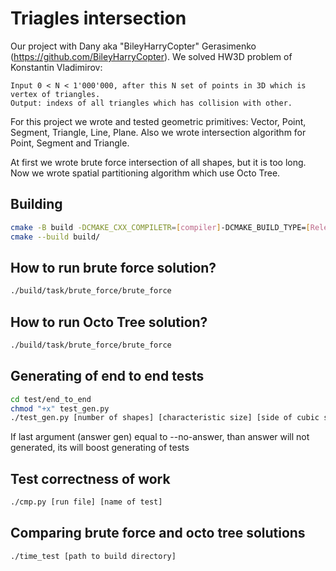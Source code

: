 # Triagles intersection

Our project with Dany aka "BileyHarryCopter" Gerasimenko (https://github.com/BileyHarryCopter). We solved HW3D problem of Konstantin Vladimirov:
```
Input 0 < N < 1'000'000, after this N set of points in 3D which is vertex of triangles.
Output: indexs of all triangles which has collision with other.
```

For this project we wrote and tested geometric primitives: Vector, Point, Segment, Triangle, Line, Plane. Also we wrote intersection algorithm for Point, Segment and Triangle.

At first we wrote brute force intersection of all shapes, but it is too long. Now we wrote spatial partitioning algorithm which use Octo Tree.
## Building
```bash
cmake -B build -DCMAKE_CXX_COMPILETR=[compiler]-DCMAKE_BUILD_TYPE=[Release/Debug]
cmake --build build/
```

## How to run brute force solution?
```bash
./build/task/brute_force/brute_force
```

## How to run Octo Tree solution?
```bash
./build/task/brute_force/brute_force
```

## Generating of end to end tests

```bash
cd test/end_to_end
chmod "+x" test_gen.py
./test_gen.py [number of shapes] [characteristic size] [side of cubic space] [name of test] [answer gen=--answer]
```

If last argument (answer gen) equal to --no-answer, than answer will not generated, its will boost generating of tests

## Test correctness of work
```bash
./cmp.py [run file] [name of test]
```

## Comparing brute force and octo tree solutions
```bash
./time_test [path to build directory]
```